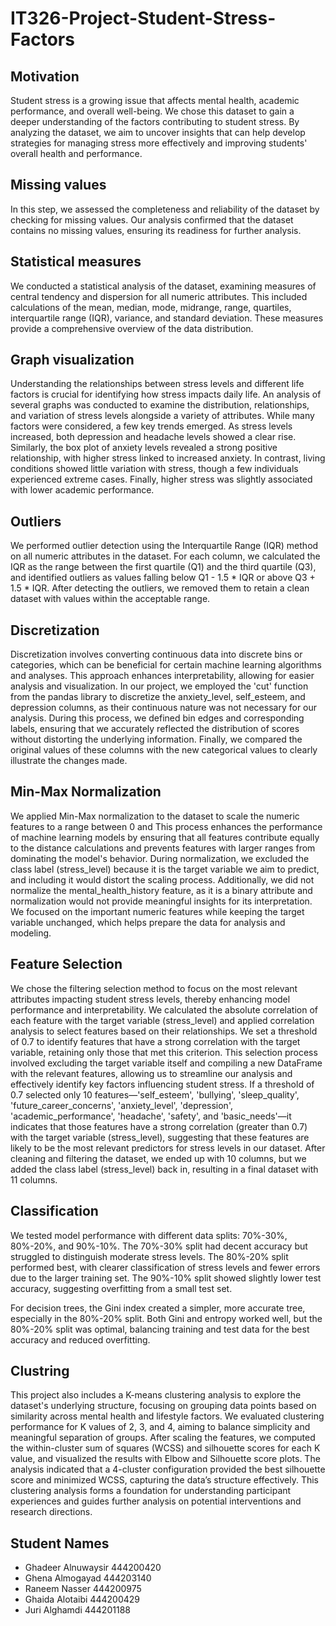 # IT326-Project-Student-Stress-Factors

## Motivation
Student stress is a growing issue that affects mental health, academic performance, and overall well-being. We chose this dataset to gain a deeper understanding of the factors contributing to student stress. By analyzing the dataset, we aim to uncover insights that can help develop strategies for managing stress more effectively and improving students' overall health and performance.

## Missing values
In this step, we assessed the completeness and reliability of the dataset by checking for missing values. Our analysis confirmed that the dataset contains no missing values, ensuring its readiness for further analysis.

## Statistical measures
We conducted a statistical analysis of the dataset, examining measures of central tendency and dispersion for all numeric attributes. This included calculations of the mean, median, mode, midrange, range, quartiles, interquartile range (IQR), variance, and standard deviation. These measures provide a comprehensive overview of the data distribution.

## Graph visualization
Understanding the relationships between stress levels and different life factors is crucial for identifying how stress impacts daily life. An analysis of several graphs was conducted to examine the distribution, relationships, and variation of stress levels alongside a variety of attributes. While many factors were considered, a few key trends emerged. As stress levels increased, both depression and headache levels showed a clear rise. Similarly, the box plot of anxiety levels revealed a strong positive relationship, with higher stress linked to increased anxiety. In contrast, living conditions showed little variation with stress, though a few individuals experienced extreme cases. Finally, higher stress was slightly associated with lower academic performance.

## Outliers
We performed outlier detection using the Interquartile Range (IQR) method on all numeric attributes in the dataset. For each column, we calculated the IQR as the range between the first quartile (Q1) and the third quartile (Q3), and identified outliers as values falling below Q1 - 1.5 * IQR or above Q3 + 1.5 * IQR. After detecting the outliers, we removed them to retain a clean dataset with values within the acceptable range.

## Discretization
Discretization involves converting continuous data into discrete bins or categories, which can be beneficial for certain machine learning algorithms and analyses. This approach enhances interpretability, allowing for easier analysis and visualization. In our project, we employed the 'cut' function from the pandas library to discretize the anxiety_level, self_esteem, and depression columns, as their continuous nature was not necessary for our analysis. During this process, we defined bin edges and corresponding labels, ensuring that we accurately reflected the distribution of scores without distorting the underlying information. Finally, we compared the original values of these columns with the new categorical values to clearly illustrate the changes made.

## Min-Max Normalization
We applied Min-Max normalization to the dataset to scale the numeric features to a range between 0 and This process enhances the performance of machine learning models by ensuring that all features contribute equally to the distance calculations and prevents features with larger ranges from dominating the model's behavior. During normalization, we excluded the class label (stress_level) because it is the target variable we aim to predict, and including it would distort the scaling process. Additionally, we did not normalize the mental_health_history feature, as it is a binary attribute and normalization would not provide meaningful insights for its interpretation. We focused on the important numeric features while keeping the target variable unchanged, which helps prepare the data for analysis and modeling.

## Feature Selection
We chose the filtering selection method to focus on the most relevant attributes impacting student stress levels, thereby enhancing model performance and interpretability. We calculated the absolute correlation of each feature with the target variable (stress_level) and applied correlation analysis to select features based on their relationships. We set a threshold of 0.7 to identify features that have a strong correlation with the target variable, retaining only those that met this criterion. This selection process involved excluding the target variable itself and compiling a new DataFrame with the relevant features, allowing us to streamline our analysis and effectively identify key factors influencing student stress. If a threshold of 0.7 selected only 10 features—'self_esteem', 'bullying', 'sleep_quality', 'future_career_concerns', 'anxiety_level', 'depression', 'academic_performance', 'headache', 'safety', and 'basic_needs'—it indicates that those features have a strong correlation (greater than 0.7) with the target variable (stress_level), suggesting that these features are likely to be the most relevant predictors for stress levels in our dataset. After cleaning and filtering the dataset, we ended up with 10 columns, but we added the class label (stress_level) back in, resulting in a final dataset with 11 columns.

## Classification
We tested model performance with different data splits: 70%-30%, 80%-20%, and 90%-10%. The 70%-30% split had decent accuracy but struggled to distinguish moderate stress levels. The 80%-20% split performed best, with clearer classification of stress levels and fewer errors due to the larger training set. The 90%-10% split showed slightly lower test accuracy, suggesting overfitting from a small test set.

For decision trees, the Gini index created a simpler, more accurate tree, especially in the 80%-20% split. Both Gini and entropy worked well, but the 80%-20% split was optimal, balancing training and test data for the best accuracy and reduced overfitting.

## Clustring
This project also includes a K-means clustering analysis to explore the dataset's underlying structure, focusing on grouping data points based on similarity across mental health and lifestyle factors. We evaluated clustering performance for K values of 2, 3, and 4, aiming to balance simplicity and meaningful separation of groups. After scaling the features, we computed the within-cluster sum of squares (WCSS) and silhouette scores for each K value, and visualized the results with Elbow and Silhouette score plots. The analysis indicated that a 4-cluster configuration provided the best silhouette score and minimized WCSS, capturing the data’s structure effectively. This clustering analysis forms a foundation for understanding participant experiences and guides further analysis on potential interventions and research directions.

## Student Names
- Ghadeer Alnuwaysir 444200420
- Ghena Almogayad 444203140
- Raneem Nasser 444200975
- Ghaida Alotaibi 444200429
- Juri Alghamdi 444201188
